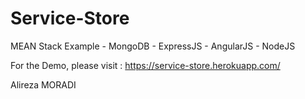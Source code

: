 Service-Store
=============

MEAN Stack Example - MongoDB - ExpressJS - AngularJS - NodeJS

For the Demo, please visit : https://service-store.herokuapp.com/

Alireza MORADI
